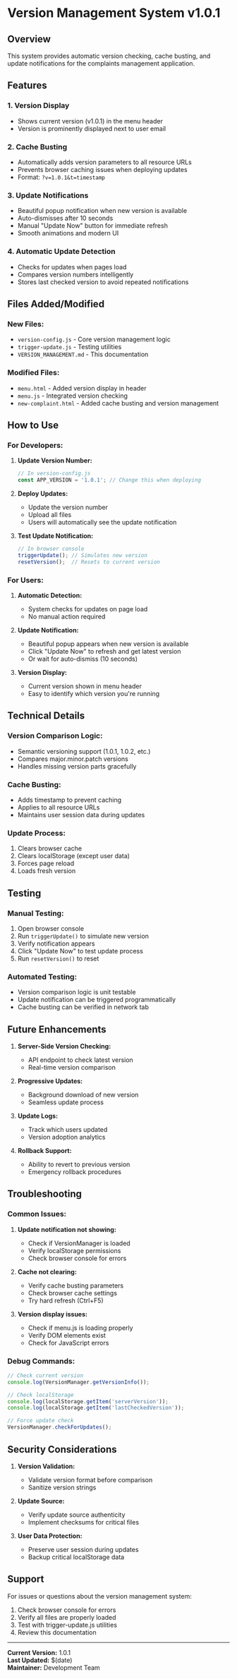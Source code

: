 # Version Management System v1.0.1

## Overview
This system provides automatic version checking, cache busting, and update notifications for the complaints management application.

## Features

### 1. Version Display
- Shows current version (v1.0.1) in the menu header
- Version is prominently displayed next to user email

### 2. Cache Busting
- Automatically adds version parameters to all resource URLs
- Prevents browser caching issues when deploying updates
- Format: `?v=1.0.1&t=timestamp`

### 3. Update Notifications
- Beautiful popup notification when new version is available
- Auto-dismisses after 10 seconds
- Manual "Update Now" button for immediate refresh
- Smooth animations and modern UI

### 4. Automatic Update Detection
- Checks for updates when pages load
- Compares version numbers intelligently
- Stores last checked version to avoid repeated notifications

## Files Added/Modified

### New Files:
- `version-config.js` - Core version management logic
- `trigger-update.js` - Testing utilities
- `VERSION_MANAGEMENT.md` - This documentation

### Modified Files:
- `menu.html` - Added version display in header
- `menu.js` - Integrated version checking
- `new-complaint.html` - Added cache busting and version management

## How to Use

### For Developers:

1. **Update Version Number:**
   ```javascript
   // In version-config.js
   const APP_VERSION = '1.0.1'; // Change this when deploying
   ```

2. **Deploy Updates:**
   - Update the version number
   - Upload all files
   - Users will automatically see the update notification

3. **Test Update Notification:**
   ```javascript
   // In browser console
   triggerUpdate(); // Simulates new version
   resetVersion();  // Resets to current version
   ```

### For Users:

1. **Automatic Detection:**
   - System checks for updates on page load
   - No manual action required

2. **Update Notification:**
   - Beautiful popup appears when new version is available
   - Click "Update Now" to refresh and get latest version
   - Or wait for auto-dismiss (10 seconds)

3. **Version Display:**
   - Current version shown in menu header
   - Easy to identify which version you're running

## Technical Details

### Version Comparison Logic:
- Semantic versioning support (1.0.1, 1.0.2, etc.)
- Compares major.minor.patch versions
- Handles missing version parts gracefully

### Cache Busting:
- Adds timestamp to prevent caching
- Applies to all resource URLs
- Maintains user session data during updates

### Update Process:
1. Clears browser cache
2. Clears localStorage (except user data)
3. Forces page reload
4. Loads fresh version

## Testing

### Manual Testing:
1. Open browser console
2. Run `triggerUpdate()` to simulate new version
3. Verify notification appears
4. Click "Update Now" to test update process
5. Run `resetVersion()` to reset

### Automated Testing:
- Version comparison logic is unit testable
- Update notification can be triggered programmatically
- Cache busting can be verified in network tab

## Future Enhancements

1. **Server-Side Version Checking:**
   - API endpoint to check latest version
   - Real-time version comparison

2. **Progressive Updates:**
   - Background download of new version
   - Seamless update process

3. **Update Logs:**
   - Track which users updated
   - Version adoption analytics

4. **Rollback Support:**
   - Ability to revert to previous version
   - Emergency rollback procedures

## Troubleshooting

### Common Issues:

1. **Update notification not showing:**
   - Check if VersionManager is loaded
   - Verify localStorage permissions
   - Check browser console for errors

2. **Cache not clearing:**
   - Verify cache busting parameters
   - Check browser cache settings
   - Try hard refresh (Ctrl+F5)

3. **Version display issues:**
   - Check if menu.js is loading properly
   - Verify DOM elements exist
   - Check for JavaScript errors

### Debug Commands:
```javascript
// Check current version
console.log(VersionManager.getVersionInfo());

// Check localStorage
console.log(localStorage.getItem('serverVersion'));
console.log(localStorage.getItem('lastCheckedVersion'));

// Force update check
VersionManager.checkForUpdates();
```

## Security Considerations

1. **Version Validation:**
   - Validate version format before comparison
   - Sanitize version strings

2. **Update Source:**
   - Verify update source authenticity
   - Implement checksums for critical files

3. **User Data Protection:**
   - Preserve user session during updates
   - Backup critical localStorage data

## Support

For issues or questions about the version management system:
1. Check browser console for errors
2. Verify all files are properly loaded
3. Test with trigger-update.js utilities
4. Review this documentation

---

**Current Version:** 1.0.1  
**Last Updated:** $(date)  
**Maintainer:** Development Team 